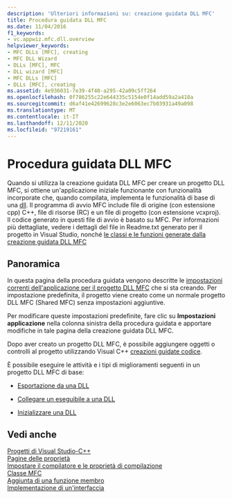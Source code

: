 ```yaml
---
description: 'Ulteriori informazioni su: creazione guidata DLL MFC'
title: Procedura guidata DLL MFC
ms.date: 11/04/2016
f1_keywords:
- vc.appwiz.mfc.dll.overview
helpviewer_keywords:
- MFC DLLs [MFC], creating
- MFC DLL Wizard
- DLLs [MFC], MFC
- DLL wizard [MFC]
- MFC DLLs [MFC]
- DLLs [MFC], creating
ms.assetid: 4e936031-7e39-4f40-a295-42a09c5ff264
ms.openlocfilehash: 0f786255c22e644335c5154e0f14add59a2a418a
ms.sourcegitcommit: d6af41e42699628c3e2e6063ec7b03931a49a098
ms.translationtype: MT
ms.contentlocale: it-IT
ms.lasthandoff: 12/11/2020
ms.locfileid: "97219161"
---
```

# <a name="mfc-dll-wizard"></a>Procedura guidata DLL MFC

Quando si utilizza la creazione guidata DLL MFC per creare un progetto DLL MFC, si ottiene un'applicazione iniziale funzionante con funzionalità incorporate che, quando compilata, implementa le funzionalità di base di una [dll](../../build/dlls-in-visual-cpp.md). Il programma di avvio MFC include file di origine (con estensione cpp) C++, file di risorse (RC) e un file di progetto (con estensione vcxproj). Il codice generato in questi file di avvio è basato su MFC. Per informazioni più dettagliate, vedere i dettagli del file in Readme.txt generato per il progetto in Visual Studio, nonché [le classi e le funzioni generate dalla creazione guidata DLL MFC](../../mfc/reference/classes-and-functions-generated-by-the-mfc-dll-wizard.md)

## <a name="overview"></a>Panoramica

In questa pagina della procedura guidata vengono descritte le [impostazioni correnti dell'applicazione per il progetto DLL MFC](../../mfc/reference/application-settings-mfc-dll-wizard.md) che si sta creando. Per impostazione predefinita, il progetto viene creato come un normale progetto DLL MFC (Shared MFC) senza impostazioni aggiuntive.

Per modificare queste impostazioni predefinite, fare clic su **Impostazioni applicazione** nella colonna sinistra della procedura guidata e apportare modifiche in tale pagina della creazione guidata DLL MFC.

Dopo aver creato un progetto DLL MFC, è possibile aggiungere oggetti o controlli al progetto utilizzando Visual C++ [creazioni guidate codice](../../ide/adding-functionality-with-code-wizards-cpp.md).

È possibile eseguire le attività e i tipi di miglioramenti seguenti in un progetto DLL MFC di base:

- [Esportazione da una DLL](../../build/exporting-from-a-dll.md)

- [Collegare un eseguibile a una DLL](../../build/linking-an-executable-to-a-dll.md)

- [Inizializzare una DLL](../../build/run-time-library-behavior.md#initializing-a-dll)

## <a name="see-also"></a>Vedi anche

[Progetti di Visual Studio-C++](../../build/creating-and-managing-visual-cpp-projects.md)<br/>
[Pagine delle proprietà](../../build/reference/property-pages-visual-cpp.md)<br/>
[Impostare il compilatore e le proprietà di compilazione](../../build/working-with-project-properties.md)<br/>
[Classe MFC](../../mfc/reference/adding-an-mfc-class.md)<br/>
[Aggiunta di una funzione membro](../../ide/adding-a-member-function-visual-cpp.md)<br/>
[Implementazione di un'interfaccia](../../ide/implementing-an-interface-visual-cpp.md)<br/>
